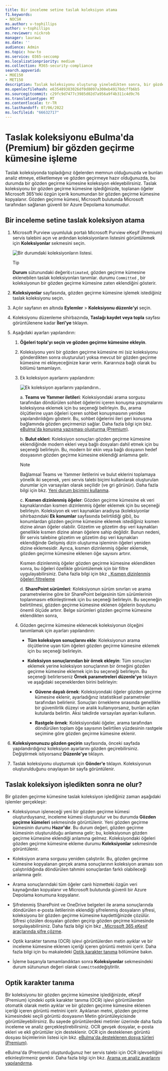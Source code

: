 ```yaml
---
title: Bir inceleme setine taslak koleksiyon atama
f1.keywords:
- NOCSH
ms.author: v-tophillips
author: v-tophillips
ms.reviewer: nickrob
manager: laurawi
ms.date: ''
audience: Admin
ms.topic: how-to
ms.service: O365-seccomp
ms.localizationpriority: medium
ms.collection: M365-security-compliance
search.appverid:
- MOE150
- MET150
description: Taslak koleksiyonu oluşturup yineledikten sonra, bir gözden geçirme kümesine işleyebilirsiniz. Taslak koleksiyonu işlediğinizde, toplanan öğeler servis talebindeki gözden geçirme kümesine eklenir. Toplanan öğeler gözden geçirme kümesinde yer aldıktan sonra bunları analiz edebilir, gözden geçirebilir ve dışarı aktarabilirsiniz.
ms.openlocfilehash: e635489383026df0d8097a300eb49178dcffb6b5
ms.sourcegitcommit: c29fc9d7477c3985d02d7a956a9f4b311c4d9c76
ms.translationtype: MT
ms.contentlocale: tr-TR
ms.lasthandoff: 07/06/2022
ms.locfileid: "66632717"
---
```

# <a name="commit-a-draft-collection-to-a-review-set-in-ediscovery-premium"></a>Taslak koleksiyonu eBulma'da (Premium) bir gözden geçirme kümesine işleme

Taslak koleksiyonda topladığınız öğelerden memnun olduğunuzda ve bunları analiz etmeye, etiketlemeye ve gözden geçirmeye hazır olduğunuzda, bu durumda bir gözden geçirme kümesine koleksiyon ekleyebilirsiniz. Taslak koleksiyonu bir gözden geçirme kümesine işlediğinizde, toplanan öğeler Microsoft 365'teki özgün içerik konumundan bir gözden geçirme kümesine kopyalanır. Gözden geçirme kümesi, Microsoft bulutunda Microsoft tarafından sağlanan güvenli bir Azure Depolama konumudur.

## <a name="commit-a-draft-collection-to-a-review-set"></a>Bir inceleme setine taslak koleksiyon atama

1. Microsoft Purview uyumluluk portalı Microsoft Purview eKeşif (Premium) servis talebini açın ve ardından koleksiyonların listesini görüntülemek için **Koleksiyonlar** sekmesini seçin.

   ![Bir durumdaki koleksiyonların listesi.](../media/CommitDraftCollections1.png)

   > [!TIP]
   > **Durum** sütunundaki değeri`Estimated`, gözden geçirme kümesine eklenebilen taslak koleksiyonları tanımlar. durumu `Committed` , bir koleksiyonun bir gözden geçirme kümesine zaten eklendiğini gösterir.

2. **Koleksiyonlar** sayfasında, gözden geçirme kümesine işlemek istediğiniz taslak koleksiyonu seçin.

3. Açılır sayfanın en altında **Eylemler** > **Koleksiyonu düzenle'yi** seçin.

4. Koleksiyonu düzenleme sihirbazında, **Taslağı kaydet veya topla** sayfası görüntülenene kadar **İleri'ye** tıklayın.

5. Aşağıdaki ayarları yapılandırın:

   1. **Öğeleri topla'yı seçin ve gözden geçirme kümesine ekleyin**.

   2. Koleksiyonu yeni bir gözden geçirme kümesine mi (siz koleksiyonu gönderdikten sonra oluşturulur) yoksa mevcut bir gözden geçirme kümesine mi ekleyeceğinize karar verin. Kararınıza bağlı olarak bu bölümü tamamlayın.

   3. Ek koleksiyon ayarlarını yapılandırın:

      ![Ek koleksiyon ayarlarını yapılandırın.](../media/AeDAdditionalCollectionSettings.png).

       a. **Teams ve Yammer iletileri**: Koleksiyondaki arama sorgusu tarafından döndürülen sohbet öğelerini içeren konuşma yazışmalarını koleksiyona eklemek için bu seçeneği belirleyin. Bu, arama ölçütlerine uyan öğeleri içeren sohbet konuşmasının yeniden yapılandırıldığını gösterir. Bu, sohbet öğelerini ileri geri konuşma bağlamında gözden geçirmenizi sağlar. Daha fazla bilgi için bkz. [eBulma'da konuşma yazışması oluşturma (Premium)](conversation-review-sets.md).

       b. **Bulut ekleri**: Koleksiyon sonuçları gözden geçirme kümesine eklendiğinde modern ekleri veya bağlı dosyaları dahil etmek için bu seçeneği belirleyin. Bu, modern bir ekin veya bağlı dosyanın hedef dosyasının gözden geçirme kümesine eklendiği anlamına gelir.

       > [!NOTE]
       > Bağlamsal Teams ve Yammer iletilerini ve bulut eklerini toplamaya yönelik iki seçenek, yeni servis talebi biçimi kullanılarak oluşturulan durumlar için varsayılan olarak seçilidir (ve gri görünür). Daha fazla bilgi için bkz. [Yeni durum biçimini kullanma](advanced-ediscovery-new-case-format.md).

       c. **Kısmen dizinlenmiş öğeler**: Gözden geçirme kümesine ek veri kaynaklarından kısmen dizinlenmiş öğeler eklemek için bu seçeneği belirleyin. Koleksiyon ek veri kaynakları aradıysa (koleksiyonlar sihirbazındaki **Ek konumlar** sayfasında belirtildiği gibi), bu konumlardan gözden geçirme kümesine eklemek istediğiniz kısmen dizine alınan öğeler olabilir. Gözetim ve gözetim dışı veri kaynakları genellikle kısmen dizine alınan öğelere sahip değildir. Bunun nedeni, Bir servis talebine gözetim ve gözetim dışı veri kaynakları eklendiğinde Gelişmiş dizin oluşturma işleminin öğeleri yeniden dizine eklemesidir. Ayrıca, kısmen dizinlenmiş öğeler eklemek, gözden geçirme kümesine eklenen öğe sayısını artırır. <p> Kısmen dizinlenmiş öğeler gözden geçirme kümesine eklendikten sonra, bu öğeleri özellikle görüntülemek için bir filtre uygulayabilirsiniz. Daha fazla bilgi için bkz [. Kısmen dizinlenmiş öğeleri filtreleme](review-set-search.md#filter-partially-indexed-items)

      d. **SharePoint sürümleri**: Koleksiyonun sürüm sınırları ve arama parametrelerine göre bir SharePoint belgesinin tüm sürümlerinin toplanmasını etkinleştirmek için bu seçeneği belirleyin. Bu seçeneğin belirtilmesi, gözden geçirme kümesine eklenen öğelerin boyutunu önemli ölçüde artırır. Belge sürümleri gözden geçirme kümesine eklendikten sonra, 

   4. Gözden geçirme kümesine eklenecek koleksiyonun ölçeğini tanımlamak için ayarları yapılandırın:

      - **Tüm koleksiyon sonuçlarını ekle**: Koleksiyonun arama ölçütlerine uyan tüm öğeleri gözden geçirme kümesine eklemek için bu seçeneği belirleyin.

      - **Koleksiyon sonuçlarından bir örnek ekleyin**: Tüm sonuçları eklemek yerine koleksiyon sonuçlarının bir örneğini gözden geçirme kümesine eklemek için bu seçeneği belirleyin. Bu seçeneği belirlerseniz **Örnek parametreleri düzenle'ye** tıklayın ve aşağıdaki seçeneklerden birini belirleyin:

         - **Güvene dayalı örnek**: Koleksiyondaki öğeler gözden geçirme kümesine eklenir, ayarladığınız istatistiksel parametreler tarafından belirlenir. Sonuçları örnekleme sırasında genellikle bir güvenilirlik düzeyi ve aralık kullanıyorsanız, bunları açılan kutularda belirtin. Aksi takdirde varsayılan ayarları kullanın.

         - **Rastgele örnek**: Koleksiyondaki öğeler, arama tarafından döndürülen toplam öğe sayısının belirtilen yüzdesinin rastgele seçimine göre gözden geçirme kümesine eklenir.

6. **Koleksiyonunuzu gözden geçirin** sayfasında, önceki sayfada yapılandırdığınız koleksiyon ayarlarını gözden geçirebilirsiniz. Değiştirmek istiyorsanız **Düzenle'ye** tıklayın.

7. Taslak koleksiyonu oluşturmak için **Gönder'e** tıklayın. Koleksiyonun oluşturulduğunu onaylayan bir sayfa görüntülenir.

## <a name="what-happens-after-you-commit-a-draft-collection"></a>Taslak koleksiyon işledikten sonra ne olur?

Bir gözden geçirme kümesine taslak koleksiyon işlediğiniz zaman aşağıdaki işlemler gerçekleşir:

- Koleksiyonun işleneceği yeni bir gözden geçirme kümesi oluşturduysanız, inceleme kümesi oluşturulur ve bu durumda **Gözden geçirme kümeleri** sekmesinde görüntülenir. Yeni gözden geçirme kümesinin durumu **Hazır'dır**. Bu durum değeri, gözden geçirme kümesinin oluşturulduğu anlamına gelir; bu, koleksiyonun gözden geçirme kümesine eklendiği anlamına gelmez. Koleksiyondaki öğeleri gözden geçirme kümesine ekleme durumu **Koleksiyonlar** sekmesinde görüntülenir.

- Koleksiyon arama sorgusu yeniden çalıştırılır. Bu, gözden geçirme kümesine kopyalanan gerçek arama sonuçlarının koleksiyon araması son çalıştırıldığında döndürülen tahmini sonuçlardan farklı olabileceği anlamına gelir.

- Arama sonuçlarındaki tüm öğeler canlı hizmetteki özgün veri kaynağından kopyalanır ve Microsoft bulutunda güvenli bir Azure Depolama konumuna kopyalanır.

- Şifrelenmiş SharePoint ve OneDrive belgeleri ile arama sonuçlarında döndürülen e-posta iletilerinin eklendiği şifrelenmiş dosyaların şifresi, koleksiyonu bir gözden geçirme kümesine kaydettiğinizde çözülür. Şifresi çözülen dosyaları gözden geçirip gözden geçirme kümesinde sorgulayabilirsiniz. Daha fazla bilgi için bkz [. Microsoft 365 eKeşif araçlarında şifre çözme](ediscovery-decryption.md).

- Optik karakter tanıma (OCR) işlevi görüntülerden metin ayıklar ve bir inceleme kümesine eklenen içeriği içeren görüntü metnini içerir. Daha fazla bilgi için bu makaledeki [Optik karakter tanıma](#optical-character-recognition) bölümüne bakın.

- İşleme başarıyla tamamlandıktan sonra **Koleksiyonlar** sekmesindeki durum sütununun değeri olarak `Committed`değiştirilir.

## <a name="optical-character-recognition"></a>Optik karakter tanıma

Bir koleksiyonu bir gözden geçirme kümesine işlediğinizde, eKeşif (Premium) içindeki optik karakter tanıma (OCR) işlevi görüntülerden otomatik olarak metin ayıklar ve bir gözden geçirme kümesine eklenen içeriği içeren görüntü metnini içerir. Ayıklanan metni, gözden geçirme kümesindeki seçili görüntü dosyasının Metin görüntüleyicisinde görüntüleyebilirsiniz. Bu sayede görüntülerdeki metinler üzerinde daha fazla inceleme ve analiz gerçekleştirebilirsiniz. OCR gevşek dosyalar, e-posta ekleri ve ekli görüntüler için desteklenir. OCR için desteklenen görüntü dosyası biçimlerinin listesi için bkz. [eBulma'da desteklenen dosya türleri (Premium)](supported-filetypes-ediscovery20.md#image).

eBulma'da (Premium) oluşturduğunuz her servis talebi için OCR işlevselliğini etkinleştirmeniz gerekir. Daha fazla bilgi için bkz. [Arama ve analiz ayarlarını yapılandırma](configure-search-and-analytics-settings-in-advanced-ediscovery.md#optical-character-recognition-ocr).
